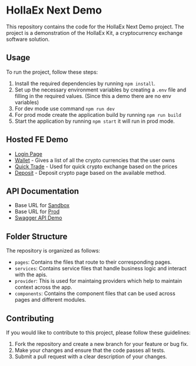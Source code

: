 # HollaEx Next Demo

This repository contains the code for the HollaEx Next Demo project. The project is a demonstration of the HollaEx Kit, a cryptocurrency exchange software solution.

## Usage

To run the project, follow these steps:

1. Install the required dependencies by running `npm install`.
2. Set up the necessary environment variables by creating a `.env` file and filling in the required values. (Since this a demo there are no env variables)
3. For dev mode use command `npm run dev`
4. For prod mode create the application build by running `npm run build`
5. Start the application by running `npm start` it will run in prod mode.

## Hosted FE Demo

- [Login Page](https://frontend-sample-next-git-main-hollaex.vercel.app/login)
- [Wallet](https://frontend-sample-next-git-main-hollaex.vercel.app/wallet) - Gives a list of all the crypto currencies that the user owns
- [Quick Trade](https://frontend-sample-next-git-main-hollaex.vercel.app/quicktrade/btc-usdt) - Used for quick crypto exchange based on the prices 
- [Deposit](https://frontend-sample-next-git-main-hollaex.vercel.app/wallet/eth/deposit) - Deposit crypto page based on the available method.

## API Documentation

- Base URL for [Sandbox](https://api.sandbox.hollaex.com/v2)
- Base URL for [Prod](https://api.hollaex.com/v2) 
- [Swagger API Demo](https://api.sandbox.hollaex.com/api/explorer/)

## Folder Structure

The repository is organized as follows:

- `pages`: Contains the files that route to their corresponding pages.
- `services`: Contains service files that handle business logic and interact with the apis.
- `provider`: This is used for maintaing providers which help to maintain context across the app.
- `components`: Contains the component files that can be used across pages and different modules.

## Contributing

If you would like to contribute to this project, please follow these guidelines:

1. Fork the repository and create a new branch for your feature or bug fix.
2. Make your changes and ensure that the code passes all tests.
3. Submit a pull request with a clear description of your changes. 

